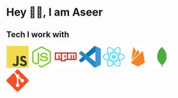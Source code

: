 # Hey 🙋‍♂️, I am Aseer 
## Tech I work with

<img src="https://github.com/devicons/devicon/blob/master/icons/javascript/javascript-original.svg" width="60" /> <img src="https://github.com/devicons/devicon/blob/master/icons/nodejs/nodejs-original.svg" width="60" />
<img src="https://github.com/devicons/devicon/blob/master/icons/npm/npm-original-wordmark.svg" width="60" /> <img src="https://github.com/devicons/devicon/blob/master/icons/vscode/vscode-original.svg" width="60" />
<img src="https://github.com/devicons/devicon/blob/master/icons/react/react-original.svg" width="60" />
<img src="https://github.com/devicons/devicon/blob/master/icons/firebase/firebase-plain.svg" width="60" />
<img src="https://github.com/devicons/devicon/blob/master/icons/mongodb/mongodb-plain.svg" width="60" />
<img src="https://github.com/devicons/devicon/blob/master/icons/git/git-plain.svg" width="60" />





